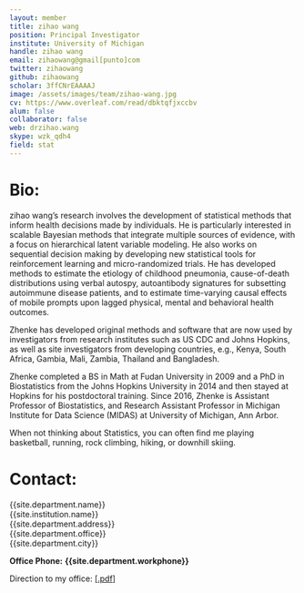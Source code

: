 ```yaml
---
layout: member
title: zihao wang
position: Principal Investigator
institute: University of Michigan
handle: zihao wang
email: zihaowang@gmail[punto]com
twitter: zihaowang
github: zihaowang
scholar: 3ffCNrEAAAAJ
image: /assets/images/team/zihao-wang.jpg
cv: https://www.overleaf.com/read/dbktqfjxccbv
alum: false
collaborator: false
web: drzihao.wang
skype: wzk_qdh4
field: stat
---
```


Bio:
======

zihao wang’s research involves the development of statistical methods that inform health decisions made by individuals. He is particularly interested in scalable Bayesian methods that integrate multiple sources of evidence, with a focus on hierarchical latent variable modeling. He also works on sequential decision making by developing new statistical tools for reinforcement learning and micro-randomized trials. He has developed methods to estimate the etiology of childhood pneumonia, cause-of-death distributions using verbal autospy, autoantibody signatures for subsetting autoimmune disease patients, and to estimate time-varying causal effects of mobile prompts upon lagged physical, mental and behavioral health outcomes.

Zhenke has developed original methods and software that are now used by investigators from research institutes such as US CDC and Johns Hopkins, as well as site investigators from developing countries, e.g., Kenya, South Africa, Gambia, Mali, Zambia, Thailand and Bangladesh.

Zhenke completed a BS in Math at Fudan University in 2009 and a PhD in Biostatistics from the Johns Hopkins University in 2014 and then stayed at Hopkins for his postdoctoral training. Since 2016, Zhenke is Assistant Professor of Biostatistics, and Research Assistant Professor in Michigan Institute for Data Science (MIDAS) at University of Michigan, Ann Arbor.

When not thinking about Statistics, you can often find me playing basketball, running, rock climbing, hiking, or downhill skiing.



Contact:
======

{{site.department.name}}<br>
{{site.institution.name}}<br>
{{site.department.address}}<br>
{{site.department.office}}<br>
{{site.department.city}}<br>

__Office Phone:__ __{{site.department.workphone}}__ <br>

Direction to my office: [[.pdf]](/assets/pdfs/team/zihaowang-office.pdf)

